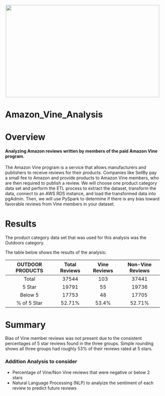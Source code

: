 <p align="center">
<img width="500" height="300" src="https://user-images.githubusercontent.com/74840026/136681568-15a4a0e0-3f9b-49d4-90a3-eb896857ad7d.png">                                      
</p>

# Amazon_Vine_Analysis

# Overview
#### Analyzing Amazon reviews written by members of the paid Amazon Vine program. 
The Amazon Vine program is a service that allows manufacturers and publishers to receive reviews for their products. Companies like SellBy pay a small fee to Amazon and provide products to Amazon Vine members, who are then required to publish a review.  We will choose one product category data set and perform the ETL process to extract the dataset, transform the data, connect to an AWS RDS instance, and load the transformed data into pgAdmin.  Then, we will use PySpark to determine if there is any bias toward favorable reviews from Vine members in your dataset.

# Results
The product category data set that was used for this analysis was the Outdoors category.

The table below shows the results of the analysis:


| OUTDOOR PRODUCTS | Total Reviews | Vine Reviews | Non-Vine Reviews |
| :-----------: | :---------------: | :--------------: | :------------------: |
| Total | 37544 | 103 | 37441 |
| 5 Star | 19791 | 55 | 19736 |
| Below 5 | 17753 | 48 | 17705 |
| % of 5 Star | 52.71% | 53.4% | 52.71% |

# Summary
Bias of Vine member reviews was not present due to the consistent percentages of 5 star reviews found in the three groups. Simple rounding shows all three groups had roughly 53% of their reviews rated at 5 stars.

### Addition Analysis to consider
- Percentage of Vine/Non Vine reviews that were negative or below 2 stars
- Natural Language Processing (NLP) to analyize the sentiment of each review to predict future reviews
